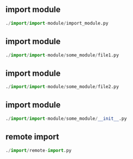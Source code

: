 
## import module
```python
./import/import-module/import_module.py
```


## import module
```python
./import/import-module/some_module/file1.py
```


## import module
```python
./import/import-module/some_module/file2.py
```


## import module
```python
./import/import-module/some_module/__init__.py
```


## remote import
```python
./import/remote-import.py
```

